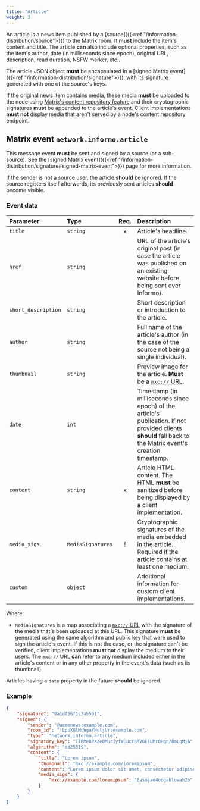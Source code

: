 ```yaml
---
title: "Article"
weight: 3
---
```


An article is a news item published by a [source]({{<ref
"/information-distribution/source">}}) to the Matrix room. It **must** include
the item's content and title. The article **can** also include optional
properties, such as the item's author, date (in milliseconds since epoch),
original URL, description, read duration, NSFW marker, etc..

The article JSON object **must** be encapsulated in a [signed Matrix
event]({{<ref "/information-distribution/signature">}}), with its signature
generated with one of the source's keys.

If the original news item contains media, these media **must** be uploaded to
the node using [Matrix's content repository
feature](https://matrix.org/docs/spec/client_server/r0.4.0.html#id112) and their
cryptographic signatures **must** be appended to the article's event. Client
implementations **must not** display media that aren't served by a node's
content repository endpoint.

## Matrix event `network.informo.article`

This message event **must** be sent and signed by a source (or a sub-source).
See the [signed Matrix event]({{<ref
"/information-distribution/signature#signed-matrix-event">}}) page for more
information.

If the sender is not a source user, the article **should** be ignored. If the
source registers itself afterwards, its previously sent articles **should**
become visible.

### Event data

| Parameter           | Type              | Req. | Description                                                                                                                                                  |
|:--------------------|:------------------|:----:|:-------------------------------------------------------------------------------------------------------------------------------------------------------------|
| `title`             | `string`          |  x   | Article's headline.                                                                                                                                          |
| `href`              | `string`          |      | URL of the article's original post (in case the article was published on an existing website before being sent over Informo).                                |
| `short_description` | `string`          |      | Short description or introduction to the article.                                                                                                            |
| `author`            | `string`          |      | Full name of the article's author (in the case of the source not being a single individual).                                                                 |
| `thumbnail`         | `string`          |      | Preview image for the article. **Must** be a [`mxc://` URL](https://matrix.org/docs/spec/client_server/r0.4.0.html#id112).                                   |
| `date`              | `int`             |      | Timestamp (in milliseconds since epoch) of the article's publication. If not provided clients **should** fall back to the Matrix event's creation timestamp. |
| `content`           | `string`          |  x   | Article HTML content. The HTML **must** be sanitized before being displayed by a client implementation.                                                      |
| `media_sigs`        | `MediaSignatures` |  !   | Cryptographic signatures of the media embedded in the article. Required if the article contains at least one medium.                                         |
| `custom`            | `object`          |      | Additional information for custom client implementations.                                                                                                    |

Where:

* `MediaSignatures` is a map associating a [`mxc://`
  URL](https://matrix.org/docs/spec/client_server/r0.4.0.html#id112) with the
  signature of the media that's been uploaded at this URL. This signature
  **must** be generated using the same algorithm and public key that were used
  to sign the article's event. If this is not the case, or the signature can't
  be verified, client implementations **must not** display the medium to their
  users. The `mxc://` URL **can** refer to any medium included either in the
  article's content or in any other property in the event's data (such as its
  thumbnail).

Articles having a `date` property in the future **should** be ignored.

### Example

```json
{
    "signature": "0a1df56f1c3ab5b1",
    "signed": {
        "sender": "@acmenews:example.com",
        "room_id": "!LppXGlMuWgaYNuljUr:example.com",
        "type": "network.informo.article",
        "signatory_key": "IlRMeOPX2e0MurIyfWEucYBRVOEEUMrOHqn/8mLqMjA",
        "algorithm": "ed25519",
        "content": {
            "title": "Lorem ipsum",
            "thumbnail": "mxc://example.com/loremipsum",
            "content": "Lorem ipsum dolor sit amet, consectetur adipiscing elit.",
            "media_sigs": {
                "mxc://example.com/loremipsum": "Easojae4oogahluwah2o"
            }
        }
    }
}
```
